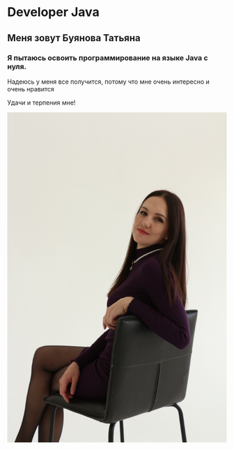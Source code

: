 # Developer Java 
## Меня зовут Буянова Татьяна
### Я пытаюсь освоить программирование на языке Java с нуля. 
Надеюсь у меня все получится, потому что мне очень интересно и очень нравится

Удачи и терпения мне!

![Getting Started](./IMG_0146.JPG)

